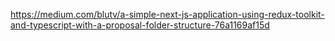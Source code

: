 https://medium.com/blutv/a-simple-next-js-application-using-redux-toolkit-and-typescript-with-a-proposal-folder-structure-76a1169af15d